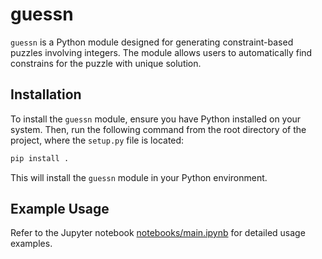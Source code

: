 # guessn

`guessn` is a Python module designed for generating constraint-based puzzles involving integers. The module allows users to automatically find constrains for the puzzle with unique solution.

## Installation

To install the `guessn` module, ensure you have Python installed on your system. Then, run the following command from the root directory of the project, where the `setup.py` file is located:

```bash
pip install .
```

This will install the `guessn` module in your Python environment.

## Example Usage

Refer to the Jupyter notebook [notebooks/main.ipynb](notebooks/main.ipynb) for detailed usage examples.